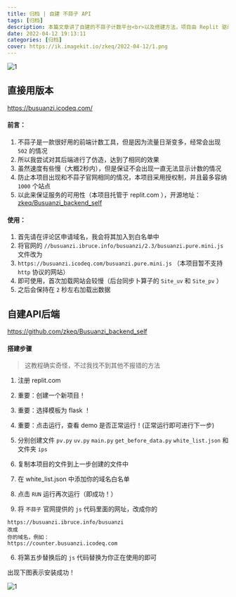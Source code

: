 ```yaml
---
title: 归档 | 自建 不蒜子 API
tags: [归档]
description: 本篇文章讲了自建的不蒜子计数平台<br>以及搭建方法，项目由 Replit 驱动。
date: 2022-04-12 19:13:11
categories: [归档] 
cover: https://ik.imagekit.io/zkeq/2022-04-12/1.png
---
```


![1](https://ik.imagekit.io/zkeq/2022-04-12/2.png)

## 直接用版本

https://busuanzi.icodeq.com/


#### 前言：

1. 不蒜子是一款很好用的前端计数工具，但是因为流量日渐变多，经常会出现 `502` 的情况
2. 所以我尝试对其后端进行了仿造，达到了相同的效果
3. 虽然速度有些慢（大概2秒内），但是保证不会出现一直无法显示计数的情况
4. 防止本项目出现和不蒜子官网相同的情况，本项目采用授权制，并且最多容纳 `1000` 个站点
5. 以此来保证服务的可用性（本项目托管于 replit.com ），开源地址： [zkeq/Busuanzi_backend_self](https://github.com/zkeq/Busuanzi_backend_self)

#### 使用：

1. 首先请在评论区申请域名，我会将其加入到白名单中
2. 将官网的 `//busuanzi.ibruce.info/busuanzi/2.3/busuanzi.pure.mini.js` 文件改为
3. `https://busuanzi.icodeq.com/busuanzi.pure.mini.js` （本项目暂不支持 `http` 协议的网站）
4. 即可使用，首次加载网站会较慢（后台同步卜算子的 `Site_uv` 和 `Site_pv` ）
5. 之后会保持在 `2` 秒左右加载出数据


## 自建API后端

https://github.com/zkeq/Busuanzi_backend_self

#### 搭建步骤

> 这教程确实奇怪，不过我找不到其他不报错的方法

1. 注册 replit.com

2. 重要：创建一个新项目！

3. 重要：选择模板为 flask ！

4. 重要：点击运行，查看 demo 是否正常运行！(正常运行即可进行下一步)

5. 分别创建文件 `pv.py` `uv.py` `main.py` `get_before_data.py` `white_list.json` 和文件夹 `ips`

6. 复制本项目的文件到上一步创建的文件中

3. 在 white_list.json 中添加你的域名白名单

4. 点击 `RUN` 运行再次运行（即成功！）

5. 将 `不蒜子` 官网提供的 `js` 代码里面的网址，改成你的

```
https://busuanzi.ibruce.info/busuanzi
改成
你的域名，例如：
https://counter.busuanzi.icodeq.com
```

6. 将第五步替换后的 `js` 代码替换为你正在使用的即可

出现下图表示安装成功！

![1](http://pic.rmb.bdstatic.com/bjh/7fb1645befad5bbbff33a6578eef0a50.png)